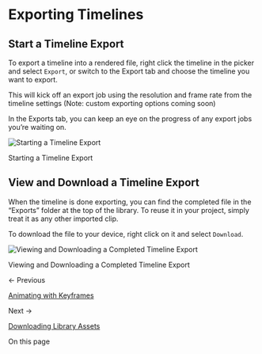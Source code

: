 # Exporting Timelines
## Start a Timeline Export

To export a timeline into a rendered file, right click the timeline in the picker and select `Export`, or switch to the Export tab and choose the timeline you want to export.

This will kick off an export job using the resolution and frame rate from the timeline settings (Note: custom exporting options coming soon)

In the Exports tab, you can keep an eye on the progress of any export jobs you’re waiting on.

![Starting a Timeline Export](/static/exporting_timelines/Exporting_Timelines.gif)

Starting a Timeline Export

## View and Download a Timeline Export

When the timeline is done exporting, you can find the completed file in the “Exports” folder at the top of the library. To reuse it in your project, simply treat it as any other imported clip. 

To download the file to your device, right click on it and select `Download`.

![Viewing and Downloading a Completed Timeline Export](/static/exporting_timelines/Exported_Timeline_Finished.gif)

Viewing and Downloading a Completed Timeline Export

← Previous

[Animating with Keyframes](Animating%20with%20Keyframes%20dffc3ac98f854f31838949fc3b42816c.md)

Next →

[Downloading Library Assets](Downloading%20Library%20Assets%2081f5a54c13e0401da125ef8e769f3ca6.md)

On this page